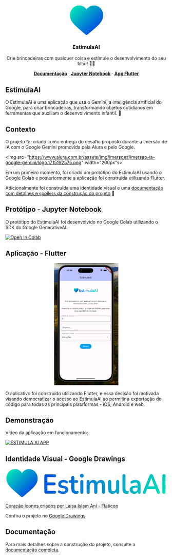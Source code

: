 <p align="center">
    <img src="images/image_min.svg" height="96">
    <h3 align="center">EstimulaAI</h3>
  </a>
</p>

<p align="center">
  Crie brincadeiras com qualquer coisa e estimule o desenvolvimento do seu filho! 🌈💙
</p>

<p align="center">
  <a href="https://adspacheco.gitbook.io/estimulaai"><strong>Documentação</strong></a> ·
  <a href="https://github.com/EstimulaAI/projeto/blob/main/Prot%C3%B3tipo_EstimulaAI.ipynb"><strong>Jupyter Notebook</strong></a> ·
  <a href="https://github.com/EstimulaAI/projeto/tree/main/flutter_app"><strong>App Flutter</strong></a>
</p>

## EstimulaAI

O EstimulaAI é uma aplicação que usa o Gemini, a inteligência artificial do Google, para criar brincadeiras, transformando objetos cotidianos em ferramentas que auxiliam o desenvolvimento infantil. 🧠

## Contexto

O projeto foi criado como entrega do desafio proposto durante a imersão de IA com o Google Gemini promovida pela Alura e pelo Google.


<img src="https://www.alura.com.br/assets/img/imersoes/imersao-ia-google-gemini/logo.1715192575.png" width="200px"s><figcaption></figcaption>

Em um primeiro momento, foi criado um protótipo do EstimulaAI usando o Google Colab e posteriormente a aplicação foi construída utilizando Flutter.

Adicionalmente foi construída uma identidade visual e uma [documentação com detalhes e spoilers da construção do projeto](https://adspacheco.gitbook.io/estimulaai) 👀

## Protótipo - Jupyter Notebook

O protótipo do EstimulaAI foi desenvolvido no Google Colab utilizando o SDK do Google GenerativeAI. 

<a href="https://colab.research.google.com/github/EstimulaAI/projeto/blob/main/Prot%C3%B3tipo_EstimulaAI.ipynb"><img src="https://colab.research.google.com/assets/colab-badge.svg" alt="Open In Colab"></a>

## Aplicação - Flutter

<p align="center">
<img src="flutter_app/assets/images/screen.png" width="200"><figcaption></figcaption>
</p>

O aplicativo foi construído utilizando Flutter, e essa decisão foi motivada visando democratizar o acesso ao EstimulaAI ao permitir a exportação do código para todas as principais plataformas - iOS, Android e web. 

## Demonstração

Vídeo da aplicação em funcionamento:

[![ESTIMULA AI APP](https://img.youtube.com/vi/R_boKu4PiwY/0.jpg)](https://www.youtube.com/watch?v=R_boKu4PiwY)

## Identidade Visual - Google Drawings

<img src="flutter_app/assets/images/image.png"><figcaption></figcaption>

[Coração ícones criados por Laisa Islam Ani - Flaticon](https://www.flaticon.com/br/icones-gratis/coracao)

Confira o projeto no [Google Drawings](https://docs.google.com/drawings/d/1kfvDMyM7u2c_kCwSlo5VMrCRovUbSbk857QSHfgIOzQ/edit)

## Documentação

Para mais detalhes sobre a construção do projeto, consulte a [documentação completa](https://adspacheco.gitbook.io/estimulaai).